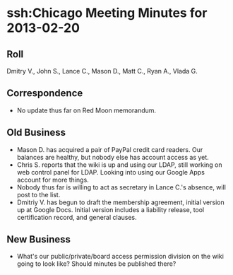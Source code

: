 # ssh:Chicago Meeting Minutes for 2013-02-20 #

## Roll ##
Dmitry V., John S., Lance C., Mason D., Matt C., Ryan A., Vlada G.

## Correspondence ##
 * No update thus far on Red Moon memorandum.

## Old Business ##
 * Mason D. has acquired a pair of PayPal credit card readers. Our balances
   are healthy, but nobody else has account access as yet.
 * Chris S. reports that the wiki is up and using our LDAP, still working
   on web control panel for LDAP. Looking into using our Google Apps account
   for more things.
 * Nobody thus far is willing to act as secretary in Lance C.'s absence,
   will post to the list.
 * Dmitriy V. has begun to draft the membership agreement, initial version
   up at Google Docs. Initial version includes a liability release,
   tool certification record, and general clauses.

## New Business ##
 * What's our public/private/board access permission division on the wiki
   going to look like? Should minutes be published there?
